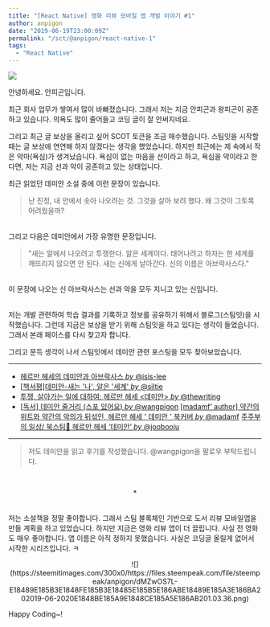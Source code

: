 ```yaml
---
title: "[React Native] 영화 리뷰 모바일 앱 개발 이야기 #1"
author: anpigon
date: "2019-06-19T23:00:09Z"
permalink: "/sct/@anpigon/react-native-1"
tags:
  - "React Native"
---
```

![](https://steemitimages.com/0x0/https://cdn.steemitimages.com/DQmXtBYt3kXFAhrVjuGUGa5TQrgUZ2nL8npNsg67WYqZQ57/11A557AA-ADD4-484C-AD9E-FCD37D09C38B.jpeg)

안녕하세요. 안피곤입니다.

최근 회사 업무가 쌓여서 많이 바빠졌습니다. 그래서 저는 지금 안피곤과 왕피곤이 공존하고 있습니다. 의욕도 많이 줄어들고 코딩 글이 잘 안써지네요. 

그리고 최근 글 보상을 올리고 싶어 SCOT 토큰을 조금 매수했습니다. 스팀잇을 시작할 때는 글 보상에 연연해 하지 않겠다는 생각을 했었습니다. 하지만 최근에는 제 속에서 작은 악마(욕심)가 생겨났습니다. 욕심이 없는 마음을 선이라고 하고, 욕심을 악이라고 한다면, 저는 지금 선과 악이 공존하고 있는 상태입니다. 

최근 읽었던 데미안 소설 중에 이런 문장이 있습니다.

> 난 진정, 내 안에서 솟아 나오려는 것.
그것을 살아 보려 했다.
왜 그것이 그토록 어려웠을까?

<br>그리고 다음은 데미안에서 가장 유명한 문장입니다.

> "새는 알에서 나오려고 투쟁한다.
알은 세계이다.
태어나려고 하자는 한 세계를 깨뜨리지 않으면 안 된다.
새는 신에게 날아간다.
신의 이름은 아브락사스다."

<br>이 문장에 나오는 신 아브락사스는 선과 악을 모두 지니고 있는 신입니다. 

<br>저는 개발 관련하여 학습 결과를 기록하고 정보를 공유하기 위해서 블로그(스팀잇)을 시작했습니다. 그런데 지금은 보상을 받기 위해 스팀잇을 하고 있다는 생각이 들었습니다. 그래서 본래 페이스를 다시 찾고자 합니다.

그리고 문득 생각이 나서 스팀잇에서 데미안 관련 포스팅을 모두 찾아보았습니다. 

---
* [헤르만 헤세의 데미안과 아브락사스 *by* @isis-lee](https://steemit.com/kr/@isis-lee/5d3nwn)
* [[책서평]데미안-새는 '나', 알은 '세계' *by* @siltie](https://steemit.com/kr/@siltie/83cid)
* [투쟁, 살아가는 일에 대하여: 헤르만 헤세 <데미안> *by* @thewriting](https://steemit.com/photography/@thewriting/20180212t213546787z-post)
* [[독서] 데미안 줄거리 (스포 있어요) *by* @wangpigon](https://steemit.com/kr/@wangpigon/6ykwbs)
[[madamf’ author] 약간의 위트와 약간의 악의가 뒤섞인, 헤르만 헤세 ' 데미안 ' 북커버 *by* @madamf](https://steemit.com/book/@madamf/4ufbad-madamf-author)
[주주부의 일상/ 북스팀📖 헤르만 헤세 ‘데미안’ *by* @joobooju](https://steemit.com/kr/@joobooju/5pfgp6)
---
> 저도 데미안을 읽고 후기를 작성했습니다. @wangpigon을 팔로우 부탁드립니다.

<br><center>*</center><br>

저는 소설책을 정말 좋아합니다. 그래서 스팀 블록체인 기반으로 도서 리뷰 모바일앱을 만들 계획을 하고 있었습니다. 하지만 지금은 영화 리뷰 앱이 더 끌립니다. 사실 전 영화도 매우 좋아합니다. 앱 이름은 아직 정하지 못했습니다. 사실은 코딩글 올릴게 없어서 시작한 시리즈입니다. ㅋ 

<center>![](https://steemitimages.com/300x0/https://files.steempeak.com/file/steempeak/anpigon/dMZwOS7L-E18489E185B3E1848FE185B3E18485E185B5E186ABE18489E185A3E186BA202019-06-2020E1848BE185A9E1848CE185A5E186AB201.03.36.png)</center>

Happy Coding~!